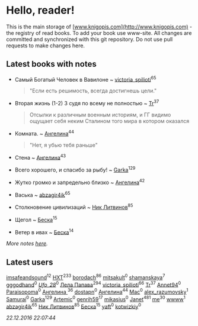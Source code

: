 # Hello, reader!
This is the main storage of [www.knigopis.com](http://www.knigopis.com) - the registry of read books.
To add your book use www-site. All changes are committed and synchronized with this git repository.
Do not use pull requests to make changes here.


## Latest books with notes
* Самый Богатый Человек в Вавилоне ~ [victoria_spilioti](users/219/219259003-vkontakte)<sup>65</sup>
    > "Если есть решимость, всегда достигнешь цели."

* Вторая жизнь (1-2) 3 судя по всему не полностью ~ [Tr](users/122/12282474-vkontakte)<sup>37</sup>
    > Отсылки к различным военным историям, и ГГ видимо ощущает себя неким Сталином того мира в котором оказался

* Комната. ~ [Ангелина](users/837/83788782-vkontakte)<sup>44</sup>
    > "Нет, я убью тебя раньше"

* Стена ~ [Ангелина](users/837/83788782-vkontakte)<sup>43</sup>

* Всего хорошего, и спасибо за рыбу! ~ [Garka](users/115/115753719718250012620-google)<sup>129</sup>

* Жутко громко и запредельно близко ~ [Ангелина](users/837/83788782-vkontakte)<sup>42</sup>

* Васька ~ [abzagir4ik](users/362/3621623-vkontakte)<sup>65</sup>

* Столкновение цивилизаций ~ [Ник Литвинов](users/241/241974816-vkontakte)<sup>85</sup>

* Щегол ~ [Беска](users/157/1577468-vkontakte)<sup>15</sup>

* Ветер в ивах ~ [Беска](users/157/1577468-vkontakte)<sup>14</sup>


_More notes [here](latest_books_with_notes.md)._


## Latest users
[imsafeandsound](users/146/146553327-vkontakte)<sup>12</sup> 
[HXT](users/100/100002563462782-facebook)<sup>233</sup> 
[borodach](users/157/15706320-vkontakte)<sup>86</sup> 
[mitsakult](users/288/288034278-vkontakte)<sup>0</sup> 
[shamanskaya](users/116/11604536-vkontakte)<sup>7</sup> 
[gggodhand](users/862/8626954-vkontakte)<sup>0</sup> 
[_Ufo_28_](users/232/2328486056-twitter)<sup>0</sup> 
[Лела Папава](users/761/76187635-vkontakte)<sup>294</sup> 
[victoria_spilioti](users/219/219259003-vkontakte)<sup>66</sup> 
[Tr](users/122/12282474-vkontakte)<sup>37</sup> 
[Annet94](users/930/930552663727490-facebook)<sup>0</sup> 
[Paraisopoma](users/107/107829808048221961406-google)<sup>0</sup> 
[Ангелина ](users/142/142301319-vkontakte)<sup>36</sup> 
[dostapn](users/116/116476237927054417748-googleplus)<sup>0</sup> 
[Ангелина](users/837/83788782-vkontakte)<sup>44</sup> 
[Mac](users/112/112725427821362061674-google)<sup>0</sup> 
[alex_razumovsky](users/330/330421234-vkontakte)<sup>1</sup> 
[Samurai](users/103/103435743164516893719-google)<sup>0</sup> 
[Garka](users/115/115753719718250012620-google)<sup>129</sup> 
[Artemic](users/100/100002059250648-facebook)<sup>0</sup> 
[genrih59](users/872/872361436199401-facebook)<sup>17</sup> 
[mikasius](users/275/275118839-vkontakte)<sup>0</sup> 
[Janet](users/205/20565064-vkontakte)<sup>481</sup> 
[me](users/381/381417697-yandex)<sup>30</sup> 
[wwww](users/107/107457466087190724190-google)<sup>1</sup> 
[abzagir4ik](users/362/3621623-vkontakte)<sup>65</sup> 
[Ник Литвинов](users/241/241974816-vkontakte)<sup>85</sup> 
[Беска](users/157/1577468-vkontakte)<sup>15</sup> 
[yaft](users/100/100604889201458918357-google)<sup>0</sup> 
[kotwizkiy](users/217/21742453-vkontakte)<sup>0</sup> 


_22.12.2016 22:07:44_
